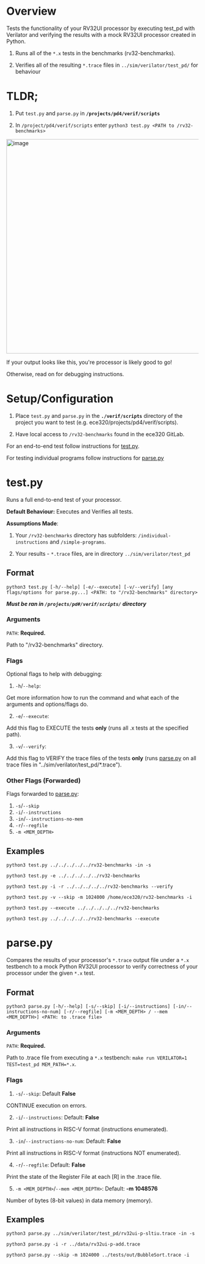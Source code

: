 # Overview

Tests the functionality of your RV32UI processor by executing test_pd with Verilator and verifying the results with a mock RV32UI processor created in Python.

1. Runs all of the `*.x` tests in the benchmarks (rv32-benchmarks).

2. Verifies all of the resulting `*.trace` files in `../sim/verilator/test_pd/` for behaviour

# TLDR;

1. Put `test.py` and `parse.py` in **`/projects/pd4/verif/scripts`**

2. In `/project/pd4/verif/scripts` enter `python3 test.py <PATH to /rv32-benchmarks>`


<img width="560" alt="image" src="https://user-images.githubusercontent.com/50083088/196791253-b04d6503-5fe4-404c-a53e-4e4c0aa3e5cf.png">

If your output looks like this, you're processor is likely good to go!

Otherwise, read on for debugging instructions.


# Setup/Configuration

1. Place `test.py` and `parse.py` in the **`./verif/scripts`** directory of the project you want to test (e.g. ece320/projects/pd4/verif/scripts).

2. Have local access to `/rv32-benchmarks` found in the ece320 GitLab.

For an end-to-end test follow instructions for [test.py](#test.py).

For testing individual programs follow instructions for [parse.py](#parse.py)


# test.py

Runs a full end-to-end test of your processor.

**Default Behaviour:** Executes and Verifies all tests.

**Assumptions Made**: 
1. Your `/rv32-benchmarks` directory has subfolders: `/individual-instructions` and `/simple-programs`.

2. Your results - `*.trace` files, are in directory `../sim/verilator/test_pd`

## Format

`python3 test.py [-h/--help] [-e/--execute] [-v/--verify] [any flags/options for parse.py...] <PATH: to "/rv32-benchmarks" directory>`

***Must be ran in `/projects/pd#/verif/scripts/` directory***

### Arguments

`PATH`: **Required.** 

Path to "/rv32-benchmarks" directory.

### Flags

Optional flags to help with debugging:

1. `-h`/`--help`: 

Get more information how to run the command and what each of the arguments and options/flags do.


2. `-e`/`--execute`:

Add this flag to EXECUTE the tests **only** (runs all .x tests at the specified path).


3. `-v`/`--verify`: 

Add this flag to VERIFY the trace files of the tests **only** (runs [parse.py](#parse.py) on all trace files in \"../sim/verilator/test_pd/*.trace\").


### Other Flags (Forwarded)

Flags forwarded to [parse.py](##format-1):

1. `-s`/`--skip`
2. `-i`/`--instructions`
3. `-in`/`--instructions-no-mem`
4. `-r`/`--regfile`
5. `-m <MEM_DEPTH>`


## Examples

`python3 test.py ../../../../../rv32-benchmarks -in -s`

`python3 test.py -e ../../../../../rv32-benchmarks`

`python3 test.py -i -r ../../../../../rv32-benchmarks --verify`

`python3 test.py -v --skip -m 1024000 /home/ece320/rv32-benchmarks -i`

`python3 test.py --execute ../../../../../rv32-benchmarks`

`python3 test.py ../../../../../rv32-benchmarks --execute`



# parse.py

Compares the results of your processor's `*.trace` output file under a `*.x` testbench to a mock Python RV32UI processor to verify correctness of your processor under the given `*.x` test.

## Format

`python3 parse.py [-h/--help] [-s/--skip] [-i/--instructions] [-in/--instructions-no-num] [-r/--regfile] [-m <MEM_DEPTH> / --mem <MEM_DEPTH>] <PATH: to .trace file> `

### Arguments

`PATH`: **Required.** 

Path to .trace file from executing a `*.x` testbench: `make run VERILATOR=1 TEST=test_pd MEM_PATH=*.x`.

### Flags

1. `-s`/`--skip`: Default **False**

CONTINUE execution on errors.

2. `-i`/`--instructions`: Default: **False**

Print all instructions in RISC-V format (instructions enumerated).

3. `-in`/`--instructions-no-num`: Default: **False**

Print all instructions in RISC-V format (instructions NOT enumerated).

4. `-r`/`--regfile`: Default: **False**

Print the state of the Register File at each [R] in the .trace file.

5. `-m <MEM_DEPTH>`/`--mem <MEM_DEPTH>`: Default: **-m 1048576**

Number of bytes (8-bit values) in data memory (memory).


## Examples

`python3 parse.py ../sim/verilator/test_pd/rv32ui-p-sltiu.trace -in -s`

`python3 parse.py -i -r ../data/rv32ui-p-add.trace`

`python3 parse.py --skip -m 1024000 ../tests/out/BubbleSort.trace -i`
